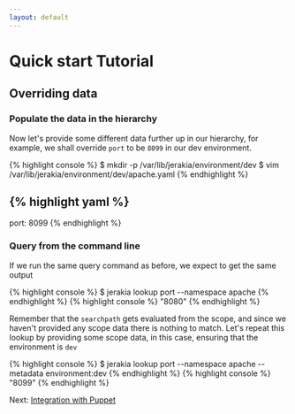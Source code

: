 ```yaml
---
layout: default
---
```


# Quick start Tutorial

## Overriding data

### Populate the data in the hierarchy

Now let's provide some different data further up in our hierarchy, for example, we shall override `port` to be `8099` in our dev environment.

{% highlight console %}
$ mkdir -p /var/lib/jerakia/environment/dev
$ vim /var/lib/jerakia/environment/dev/apache.yaml
{% endhighlight %}

{% highlight yaml %}
---
port: 8099
{% endhighlight %}

### Query from the command line

If we run the same query command as before, we expect to get the same output

{% highlight console %}
$ jerakia lookup port --namespace apache
{% endhighlight %}
{% highlight console %}
"8080"
{% endhighlight %}

Remember that the `searchpath` gets evaluated from the scope, and since we haven't provided any scope data there is nothing to match.  Let's repeat this lookup by providing some scope data, in this case, ensuring that the environment is `dev`


{% highlight console %}
$ jerakia lookup port --namespace apache --metadata environment:dev
{% endhighlight %}
{% highlight console %}
"8099"
{% endhighlight %}


Next: [Integration with Puppet](/tutorial/puppet)
